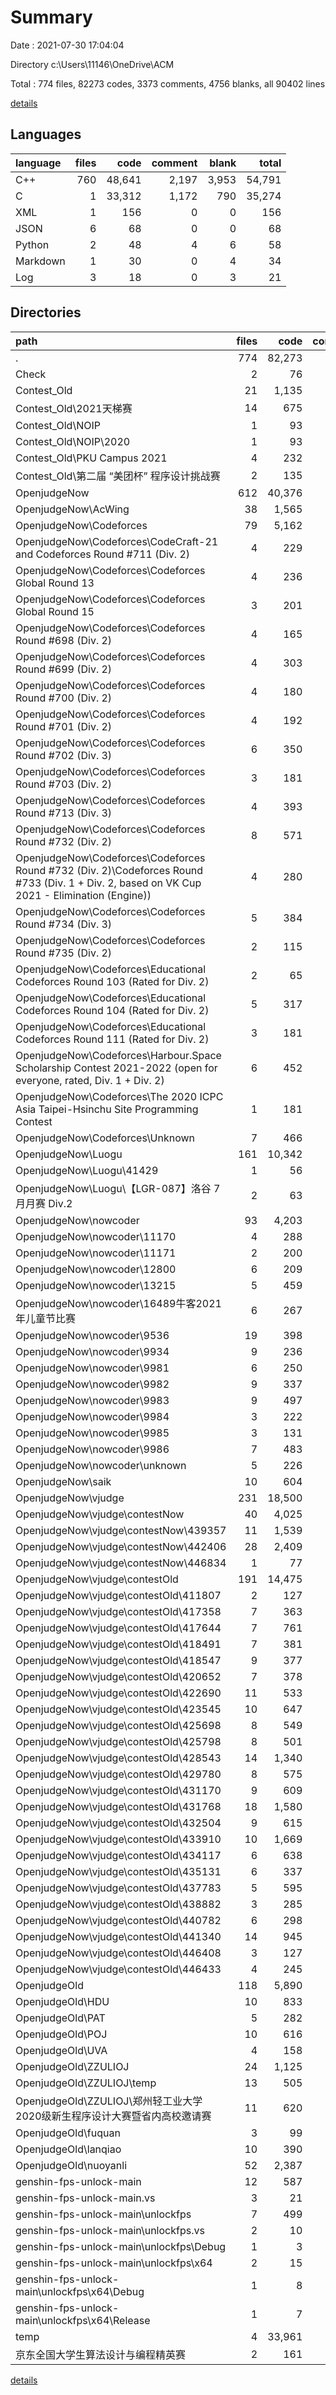 # Summary

Date : 2021-07-30 17:04:04

Directory c:\Users\11146\OneDrive\ACM

Total : 774 files,  82273 codes, 3373 comments, 4756 blanks, all 90402 lines

[details](details.md)

## Languages
| language | files | code | comment | blank | total |
| :--- | ---: | ---: | ---: | ---: | ---: |
| C++ | 760 | 48,641 | 2,197 | 3,953 | 54,791 |
| C | 1 | 33,312 | 1,172 | 790 | 35,274 |
| XML | 1 | 156 | 0 | 0 | 156 |
| JSON | 6 | 68 | 0 | 0 | 68 |
| Python | 2 | 48 | 4 | 6 | 58 |
| Markdown | 1 | 30 | 0 | 4 | 34 |
| Log | 3 | 18 | 0 | 3 | 21 |

## Directories
| path | files | code | comment | blank | total |
| :--- | ---: | ---: | ---: | ---: | ---: |
| . | 774 | 82,273 | 3,373 | 4,756 | 90,402 |
| Check | 2 | 76 | 7 | 5 | 88 |
| Contest_Old | 21 | 1,135 | 53 | 93 | 1,281 |
| Contest_Old\2021天梯赛 | 14 | 675 | 11 | 60 | 746 |
| Contest_Old\NOIP | 1 | 93 | 10 | 6 | 109 |
| Contest_Old\NOIP\2020 | 1 | 93 | 10 | 6 | 109 |
| Contest_Old\PKU Campus 2021 | 4 | 232 | 21 | 16 | 269 |
| Contest_Old\第二届 “美团杯” 程序设计挑战赛 | 2 | 135 | 11 | 11 | 157 |
| OpenjudgeNow | 612 | 40,376 | 1,762 | 3,201 | 45,339 |
| OpenjudgeNow\AcWing | 38 | 1,565 | 69 | 135 | 1,769 |
| OpenjudgeNow\Codeforces | 79 | 5,162 | 285 | 377 | 5,824 |
| OpenjudgeNow\Codeforces\CodeCraft-21 and Codeforces Round #711 (Div. 2) | 4 | 229 | 22 | 21 | 272 |
| OpenjudgeNow\Codeforces\Codeforces Global Round 13 | 4 | 236 | 12 | 16 | 264 |
| OpenjudgeNow\Codeforces\Codeforces Global Round 15 | 3 | 201 | 6 | 12 | 219 |
| OpenjudgeNow\Codeforces\Codeforces Round #698 (Div. 2) | 4 | 165 | 1 | 15 | 181 |
| OpenjudgeNow\Codeforces\Codeforces Round #699 (Div. 2) | 4 | 303 | 6 | 17 | 326 |
| OpenjudgeNow\Codeforces\Codeforces Round #700 (Div. 2) | 4 | 180 | 0 | 16 | 196 |
| OpenjudgeNow\Codeforces\Codeforces Round #701 (Div. 2) | 4 | 192 | 40 | 18 | 250 |
| OpenjudgeNow\Codeforces\Codeforces Round #702 (Div. 3) | 6 | 350 | 7 | 29 | 386 |
| OpenjudgeNow\Codeforces\Codeforces Round #703 (Div. 2) | 3 | 181 | 1 | 13 | 195 |
| OpenjudgeNow\Codeforces\Codeforces Round #713 (Div. 3) | 4 | 393 | 21 | 21 | 435 |
| OpenjudgeNow\Codeforces\Codeforces Round #732 (Div. 2) | 8 | 571 | 20 | 44 | 635 |
| OpenjudgeNow\Codeforces\Codeforces Round #732 (Div. 2)\Codeforces Round #733 (Div. 1 + Div. 2, based on VK Cup 2021 - Elimination (Engine)) | 4 | 280 | 12 | 19 | 311 |
| OpenjudgeNow\Codeforces\Codeforces Round #734 (Div. 3) | 5 | 384 | 13 | 26 | 423 |
| OpenjudgeNow\Codeforces\Codeforces Round #735 (Div. 2) | 2 | 115 | 3 | 6 | 124 |
| OpenjudgeNow\Codeforces\Educational Codeforces Round 103 (Rated for Div. 2) | 2 | 65 | 3 | 7 | 75 |
| OpenjudgeNow\Codeforces\Educational Codeforces Round 104 (Rated for Div. 2) | 5 | 317 | 26 | 28 | 371 |
| OpenjudgeNow\Codeforces\Educational Codeforces Round 111 (Rated for Div. 2) | 3 | 181 | 6 | 15 | 202 |
| OpenjudgeNow\Codeforces\Harbour.Space Scholarship Contest 2021-2022 (open for everyone, rated, Div. 1 + Div. 2) | 6 | 452 | 63 | 34 | 549 |
| OpenjudgeNow\Codeforces\The 2020 ICPC Asia Taipei-Hsinchu Site Programming Contest | 1 | 181 | 6 | 7 | 194 |
| OpenjudgeNow\Codeforces\Unknown | 7 | 466 | 29 | 32 | 527 |
| OpenjudgeNow\Luogu | 161 | 10,342 | 294 | 890 | 11,526 |
| OpenjudgeNow\Luogu\41429 | 1 | 56 | 3 | 6 | 65 |
| OpenjudgeNow\Luogu\【LGR-087】洛谷 7 月月赛 Div.2 | 2 | 63 | 1 | 4 | 68 |
| OpenjudgeNow\nowcoder | 93 | 4,203 | 415 | 375 | 4,993 |
| OpenjudgeNow\nowcoder\11170 | 4 | 288 | 12 | 26 | 326 |
| OpenjudgeNow\nowcoder\11171 | 2 | 200 | 9 | 9 | 218 |
| OpenjudgeNow\nowcoder\12800 | 6 | 209 | 7 | 24 | 240 |
| OpenjudgeNow\nowcoder\13215 | 5 | 459 | 61 | 29 | 549 |
| OpenjudgeNow\nowcoder\16489牛客2021年儿童节比赛 | 6 | 267 | 12 | 26 | 305 |
| OpenjudgeNow\nowcoder\9536 | 19 | 398 | 1 | 59 | 458 |
| OpenjudgeNow\nowcoder\9934 | 9 | 236 | 6 | 31 | 273 |
| OpenjudgeNow\nowcoder\9981 | 6 | 250 | 12 | 18 | 280 |
| OpenjudgeNow\nowcoder\9982 | 9 | 337 | 120 | 29 | 486 |
| OpenjudgeNow\nowcoder\9983 | 9 | 497 | 66 | 33 | 596 |
| OpenjudgeNow\nowcoder\9984 | 3 | 222 | 14 | 14 | 250 |
| OpenjudgeNow\nowcoder\9985 | 3 | 131 | 45 | 14 | 190 |
| OpenjudgeNow\nowcoder\9986 | 7 | 483 | 50 | 40 | 573 |
| OpenjudgeNow\nowcoder\unknown | 5 | 226 | 0 | 23 | 249 |
| OpenjudgeNow\saik | 10 | 604 | 0 | 44 | 648 |
| OpenjudgeNow\vjudge | 231 | 18,500 | 699 | 1,380 | 20,579 |
| OpenjudgeNow\vjudge\contestNow | 40 | 4,025 | 141 | 345 | 4,511 |
| OpenjudgeNow\vjudge\contestNow\439357 | 11 | 1,539 | 54 | 122 | 1,715 |
| OpenjudgeNow\vjudge\contestNow\442406 | 28 | 2,409 | 86 | 218 | 2,713 |
| OpenjudgeNow\vjudge\contestNow\446834 | 1 | 77 | 1 | 5 | 83 |
| OpenjudgeNow\vjudge\contestOld | 191 | 14,475 | 558 | 1,035 | 16,068 |
| OpenjudgeNow\vjudge\contestOld\411807 | 2 | 127 | 5 | 11 | 143 |
| OpenjudgeNow\vjudge\contestOld\417358 | 7 | 363 | 19 | 25 | 407 |
| OpenjudgeNow\vjudge\contestOld\417644 | 7 | 761 | 23 | 47 | 831 |
| OpenjudgeNow\vjudge\contestOld\418491 | 7 | 381 | 25 | 29 | 435 |
| OpenjudgeNow\vjudge\contestOld\418547 | 9 | 377 | 6 | 32 | 415 |
| OpenjudgeNow\vjudge\contestOld\420652 | 7 | 378 | 16 | 30 | 424 |
| OpenjudgeNow\vjudge\contestOld\422690 | 11 | 533 | 28 | 37 | 598 |
| OpenjudgeNow\vjudge\contestOld\423545 | 10 | 647 | 5 | 48 | 700 |
| OpenjudgeNow\vjudge\contestOld\425698 | 8 | 549 | 32 | 35 | 616 |
| OpenjudgeNow\vjudge\contestOld\425798 | 8 | 501 | 7 | 39 | 547 |
| OpenjudgeNow\vjudge\contestOld\428543 | 14 | 1,340 | 14 | 105 | 1,459 |
| OpenjudgeNow\vjudge\contestOld\429780 | 8 | 575 | 29 | 42 | 646 |
| OpenjudgeNow\vjudge\contestOld\431170 | 9 | 609 | 41 | 45 | 695 |
| OpenjudgeNow\vjudge\contestOld\431768 | 18 | 1,580 | 48 | 113 | 1,741 |
| OpenjudgeNow\vjudge\contestOld\432504 | 9 | 615 | 24 | 52 | 691 |
| OpenjudgeNow\vjudge\contestOld\433910 | 10 | 1,669 | 29 | 48 | 1,746 |
| OpenjudgeNow\vjudge\contestOld\434117 | 6 | 638 | 38 | 49 | 725 |
| OpenjudgeNow\vjudge\contestOld\435131 | 6 | 337 | 18 | 30 | 385 |
| OpenjudgeNow\vjudge\contestOld\437783 | 5 | 595 | 20 | 58 | 673 |
| OpenjudgeNow\vjudge\contestOld\438882 | 3 | 285 | 25 | 18 | 328 |
| OpenjudgeNow\vjudge\contestOld\440782 | 6 | 298 | 29 | 27 | 354 |
| OpenjudgeNow\vjudge\contestOld\441340 | 14 | 945 | 75 | 80 | 1,100 |
| OpenjudgeNow\vjudge\contestOld\446408 | 3 | 127 | 2 | 12 | 141 |
| OpenjudgeNow\vjudge\contestOld\446433 | 4 | 245 | 0 | 23 | 268 |
| OpenjudgeOld | 118 | 5,890 | 277 | 521 | 6,688 |
| OpenjudgeOld\HDU | 10 | 833 | 15 | 47 | 895 |
| OpenjudgeOld\PAT | 5 | 282 | 2 | 25 | 309 |
| OpenjudgeOld\POJ | 10 | 616 | 30 | 49 | 695 |
| OpenjudgeOld\UVA | 4 | 158 | 10 | 15 | 183 |
| OpenjudgeOld\ZZULIOJ | 24 | 1,125 | 58 | 107 | 1,290 |
| OpenjudgeOld\ZZULIOJ\temp | 13 | 505 | 5 | 58 | 568 |
| OpenjudgeOld\ZZULIOJ\郑州轻工业大学2020级新生程序设计大赛暨省内高校邀请赛 | 11 | 620 | 53 | 49 | 722 |
| OpenjudgeOld\fuquan | 3 | 99 | 2 | 9 | 110 |
| OpenjudgeOld\lanqiao | 10 | 390 | 87 | 31 | 508 |
| OpenjudgeOld\nuoyanli | 52 | 2,387 | 73 | 238 | 2,698 |
| genshin-fps-unlock-main | 12 | 587 | 30 | 66 | 683 |
| genshin-fps-unlock-main\.vs | 3 | 21 | 0 | 0 | 21 |
| genshin-fps-unlock-main\unlockfps | 7 | 499 | 30 | 62 | 591 |
| genshin-fps-unlock-main\unlockfps\.vs | 2 | 10 | 0 | 0 | 10 |
| genshin-fps-unlock-main\unlockfps\Debug | 1 | 3 | 0 | 1 | 4 |
| genshin-fps-unlock-main\unlockfps\x64 | 2 | 15 | 0 | 2 | 17 |
| genshin-fps-unlock-main\unlockfps\x64\Debug | 1 | 8 | 0 | 1 | 9 |
| genshin-fps-unlock-main\unlockfps\x64\Release | 1 | 7 | 0 | 1 | 8 |
| temp | 4 | 33,961 | 1,235 | 848 | 36,044 |
| 京东全国大学生算法设计与编程精英赛 | 2 | 161 | 4 | 13 | 178 |

[details](details.md)